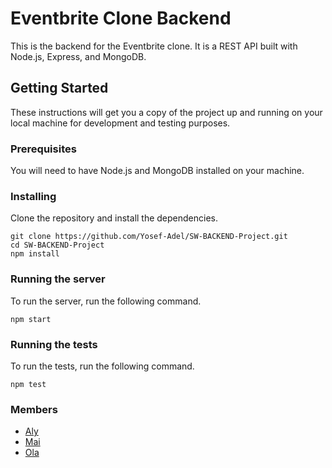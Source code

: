 # Eventbrite Clone Backend
This is the backend for the Eventbrite clone. It is a REST API built with Node.js, Express, and MongoDB.

## Getting Started
These instructions will get you a copy of the project up and running on your local machine for development and testing purposes.

### Prerequisites
You will need to have Node.js and MongoDB installed on your machine.

### Installing
Clone the repository and install the dependencies.

```
git clone https://github.com/Yosef-Adel/SW-BACKEND-Project.git
cd SW-BACKEND-Project
npm install
```

### Running the server
To run the server, run the following command.

```
npm start
```

### Running the tests
To run the tests, run the following command.

```
npm test
```

### Members
* [Aly]()
* [Mai]()
* [Ola]()
